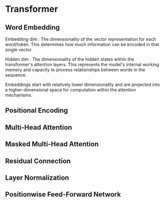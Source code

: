 # Transformer

## Word Embedding

Embedding dim
: The dimensionality of the vector representation for each word/token.
  This determines how much information can be encoded in that single vector.

Hidden dim
: The dimensionality of the hidden states within the transformer's attention
  layers. This represents the model's internal working memory and capacity to
  process relationships between words in the sequence.

Embeddings start with relatively lower dimensionality and are projected into a
higher-dimensional space for computation within the attention mechanisms.

## Positional Encoding

## Multi-Head Attention

## Masked Multi-Head Attention

## Residual Connection

## Layer Normalization

## Positionwise Feed-Forward Network
